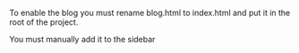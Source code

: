To enable the blog you must rename blog.html to index.html and put it in the root of the project.

You must manually add it to the sidebar